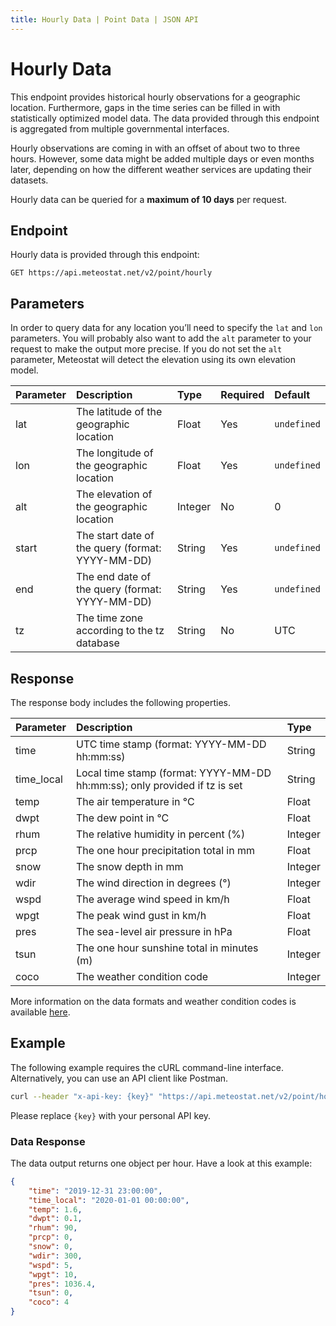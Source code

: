```yaml
---
title: Hourly Data | Point Data | JSON API
---
```


# Hourly Data

This endpoint provides historical hourly observations for a geographic location. Furthermore, gaps in the time series can be filled in with statistically optimized model data. The data provided through this endpoint is aggregated from multiple governmental interfaces.

Hourly observations are coming in with an offset of about two to three hours. However, some data might be added multiple days or even months later, depending on how the different weather services are updating their datasets.

Hourly data can be queried for a **maximum of 10 days** per request.

## Endpoint

Hourly data is provided through this endpoint:

```
GET https://api.meteostat.net/v2/point/hourly
```

## Parameters

In order to query data for any location you’ll need to specify the `lat` and `lon` parameters. You will probably also want to add the `alt` parameter to your request to make the output more precise. If you do not set the `alt` parameter, Meteostat will detect the elevation using its own elevation model.

| **Parameter** | **Description**                                  | **Type** | **Required** | **Default** |
|:--------------|:-------------------------------------------------|:---------|:-------------|:------------|
| lat           | The latitude of the geographic location          | Float    | Yes          | `undefined` |
| lon           | The longitude of the geographic location         | Float    | Yes          | `undefined` |
| alt           | The elevation of the geographic location         | Integer  | No           | 0           |
| start         | The start date of the query (format: YYYY-MM-DD) | String   | Yes          | `undefined` |
| end           | The end date of the query (format: YYYY-MM-DD)   | String   | Yes          | `undefined` |
| tz            | The time zone according to the tz database       | String   | No           | UTC         |

## Response

The response body includes the following properties.

| **Parameter** | **Description**                                                            | **Type** |
|:--------------|:---------------------------------------------------------------------------|:---------|
| time          | UTC time stamp (format: YYYY-MM-DD hh:mm:ss)                               | String   |
| time_local    | Local time stamp (format: YYYY-MM-DD hh:mm:ss); only provided if tz is set | String   |
| temp          | The air temperature in °C                                                  | Float    |
| dwpt          | The dew point in °C                                                        | Float    |
| rhum          | The relative humidity in percent (%)                                       | Integer  |
| prcp          | The one hour precipitation total in mm                                     | Float    |
| snow          | The snow depth in mm                                                       | Integer  |
| wdir          | The wind direction in degrees (°)                                          | Integer  |
| wspd          | The average wind speed in km/h                                             | Float    |
| wpgt          | The peak wind gust in km/h                                                 | Float    |
| pres          | The sea-level air pressure in hPa                                          | Float    |
| tsun          | The one hour sunshine total in minutes (m)                                 | Integer  |
| coco          | The weather condition code                                                 | Integer  |

More information on the data formats and weather condition codes is available [here](/formats.html).

## Example

The following example requires the cURL command-line interface. Alternatively, you can use an API client like Postman.

```sh
curl --header "x-api-key: {key}" "https://api.meteostat.net/v2/point/hourly?lat=49.4967&lon=8.4795&alt=104&start=2020-01-01&end=2020-01-01&tz=Europe/Berlin"
```

Please replace `{key}` with your personal API key.

### Data Response

The data output returns one object per hour. Have a look at this example:

```json
{
	"time": "2019-12-31 23:00:00",
	"time_local": "2020-01-01 00:00:00",
	"temp": 1.6,
	"dwpt": 0.1,
	"rhum": 90,
	"prcp": 0,
	"snow": 0,
	"wdir": 300,
	"wspd": 5,
	"wpgt": 10,
	"pres": 1036.4,
	"tsun": 0,
	"coco": 4
}
```
